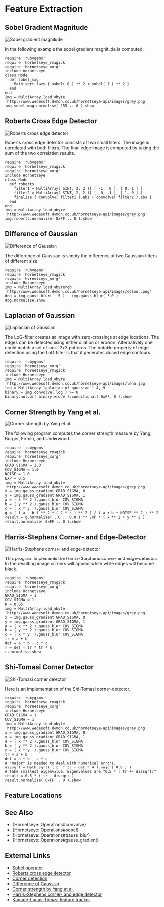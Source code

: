 Feature Extraction
==================

Sobel Gradient Magnitude
------------------------

![Sobel gradient magnitude](images/sobelmag.png)

In the following example the sobel gradient magnitude is computed.

    require 'rubygems'
    require 'hornetseye_rmagick'
    require 'hornetseye_xorg'
    include Hornetseye
    class Node
      def sobel_mag
        Math.sqrt lazy { sobel( 0 ) ** 2 + sobel( 1 ) ** 2 }
      end
    end
    img = MultiArray.load_ubyte 'http://www.wedesoft.demon.co.uk/hornetseye-api/images/grey.png'
    img.sobel_mag.normalise( 255 .. 0 ).show

Roberts Cross Edge Detector
---------------------------

![Roberts cross edge detector](images/roberts.png)

Roberts cross edge detector consists of two small filters. The image is correlated with both filters. The final edge image is computed by taking the sum of the two correlation results.

    require 'rubygems'
    require 'hornetseye_rmagick'
    require 'hornetseye_xorg'
    include Hornetseye
    class Node
      def roberts
        filter1 = MultiArray( SINT, 2, 2 )[ [ -1,  0 ], [ 0, 1 ] ]
        filter2 = MultiArray( SINT, 2, 2 )[ [  0, -1 ], [ 1, 0 ] ]
        finalise { convolve( filter1 ).abs + convolve( filter2 ).abs }
      end
    end
    img = MultiArray.load_ubyte 'http://www.wedesoft.demon.co.uk/hornetseye-api/images/grey.png'
    img.roberts.normalise( 0xFF .. 0 ).show

Difference of Gaussian
----------------------

![Difference of Gaussian](images/dog.jpg)

The difference of Gaussian is simply the difference of two Gaussian filters of different size.

    require 'rubygems'
    require 'hornetseye_rmagick'
    require 'hornetseye_xorg'
    include Hornetseye
    img = MultiArray.load_ubytergb 'http://www.wedesoft.demon.co.uk/hornetseye-api/images/colour.png'
    dog = img.gauss_blur( 1.5 ) - img.gauss_blur( 3.0 )
    dog.normalise.show

Laplacian of Gaussian
---------------------

![Laplacian of Gaussian](images/log.png)

The LoG-filter creates an image with zero-crossings at edge locations. The edges can be detected using either dilation or erosion. Alternatively one could match a set of small 3x3 patterns. The notable property of edge detection using the LoG-filter is that it generates closed edge contours.

    require 'rubygems'
    require 'hornetseye_xorg'
    require 'hornetseye_rmagick'
    include Hornetseye
    img = MultiArray.load_ubyte 'http://www.wedesoft.demon.co.uk/hornetseye-api/images/lena.jpg'
    log = MultiArray.laplacian_of_gaussian 1.4, 9
    binary = img.convolve( log ) >= 0
    binary.not.or( binary.erode ).conditional( 0xFF, 0 ).show

Corner Strength by Yang et al.
------------------------------

![Corner strength by Yang et al.](images/yang.png)

The following program computes the corner strength measure by Yang, Burger, Firmin, and Underwood.

    require 'rubygems'
    require 'hornetseye_rmagick'
    require 'hornetseye_xorg'
    include Hornetseye
    GRAD_SIGMA = 2.0
    COV_SIGMA = 1.0
    NOISE = 1.0
    EXP = 0.5
    img = MultiArray.load_ubyte 'http://www.wedesoft.demon.co.uk/hornetseye-api/images/grey.png'
    x = img.gauss_gradient GRAD_SIGMA, 0
    y = img.gauss_gradient GRAD_SIGMA, 1
    a = ( x ** 2 ).gauss_blur COV_SIGMA
    b = ( y ** 2 ).gauss_blur COV_SIGMA
    c = ( x * y  ).gauss_blur COV_SIGMA
    g = ( ( a - b ) ** 2 + ( 2 * c ) ** 2 ) / ( a + b + NOISE ** 2 ) ** 2
    result = g.normalise( 1.0 .. 0.0 ) ** EXP * ( x ** 2 + y ** 2 )
    result.normalise( 0xFF .. 0 ).show

Harris-Stephens Corner- and Edge-Detector
-----------------------------------------

![Harris-Stephens corner- and edge-detector](images/harris.png)

This program implements the Harris-Stephens corner- and edge-detector. In the resulting image corners will appear white while edges will become black.

    require 'rubygems'
    require 'hornetseye_rmagick'
    require 'hornetseye_xorg'
    include Hornetseye
    GRAD_SIGMA = 1
    COV_SIGMA = 1
    K = 0.05
    img = MultiArray.load_ubyte 'http://www.wedesoft.demon.co.uk/hornetseye-api/images/grey.png'
    x = img.gauss_gradient GRAD_SIGMA, 0
    y = img.gauss_gradient GRAD_SIGMA, 1
    a = ( x ** 2 ).gauss_blur COV_SIGMA
    b = ( y ** 2 ).gauss_blur COV_SIGMA
    c = ( x * y  ).gauss_blur COV_SIGMA
    tr = a + b
    det = a * b - c * c
    r = det - tr * tr * K
    r.normalise.show

Shi-Tomasi Corner Detector
--------------------------

![Shi-Tomasi corner detector](images/shi.png)

Here is an implementation of the Shi-Tomasi corner-detector.

    require 'rubygems'
    require 'hornetseye_rmagick'
    require 'hornetseye_xorg'
    include Hornetseye
    GRAD_SIGMA = 1
    COV_SIGMA = 1
    img = MultiArray.load_ubyte 'http://www.wedesoft.demon.co.uk/hornetseye-api/images/grey.png'
    x = img.gauss_gradient GRAD_SIGMA, 0
    y = img.gauss_gradient GRAD_SIGMA, 1
    a = ( x ** 2 ).gauss_blur COV_SIGMA
    b = ( y ** 2 ).gauss_blur COV_SIGMA
    c = ( x * y  ).gauss_blur COV_SIGMA
    tr = a + b
    det = a * b - c * c
    # "major" is needed to deal with numerical errors.
    dissqrt = Math.sqrt( ( tr * tr - det * 4 ).major( 0.0 ) )
    # Take smallest eigenvalue. Eigenvalues are "0.5 * ( tr +- dissqrt)"
    result = 0.5 * ( tr - dissqrt )
    result.normalise( 0xFF .. 0 ).show

Feature Locations
-----------------

See Also
--------

* {Hornetseye::Operations#convolve}
* {Hornetseye::Operations#sobel}
* {Hornetseye::Operations#gauss_blur}
* {Hornetseye::Operations#gauss_gradient}

External Links
--------------

* [Sobel operator](http://en.wikipedia.org/wiki/Sobel_operator)
* [Roberts cross edge detector](http://homepages.inf.ed.ac.uk/rbf/HIPR2/roberts.htm)
* [Corner detection](http://en.wikipedia.org/wiki/Corner_detection)
* [Difference of Gaussian](http://en.wikipedia.org/wiki/Difference_of_Gaussians)
* [Corner strength by Yang et al.](http://pubs.doc.ic.ac.uk/structure-anisotropic-image/)
* [Harris-Stephens corner- and edge detector](www.bmva.org/bmvc/1988/avc-88-023.pdf)
* [Kanade-Lucas-Tomasi feature tracker](http://www.ces.clemson.edu/~stb/klt/)

